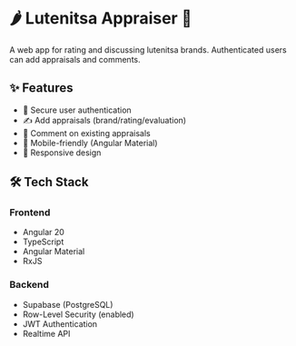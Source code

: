 # 🌶️ Lutenitsa Appraiser 🍅

A web app for rating and discussing lutenitsa brands. Authenticated users can add appraisals and comments.


## ✨ Features
- 🔐 Secure user authentication
- ✍️ Add appraisals (brand/rating/evaluation)
- 💬 Comment on existing appraisals
- 📱 Mobile-friendly (Angular Material)
- 🍥 Responsive design

## 🛠️ Tech Stack
### Frontend
- Angular 20
- TypeScript
- Angular Material
- RxJS

### Backend
- Supabase (PostgreSQL)
- Row-Level Security (enabled)
- JWT Authentication
- Realtime API